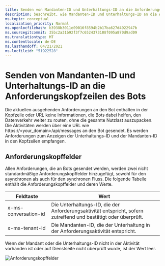 ```yaml
---
title: Senden von Mandanten-ID und Unterhaltungs-ID an die Anforderungskopfzeilen des Bots
description: beschreibt, wie Mandanten-ID und Unterhaltungs-ID an die Anforderungskopfzeilen des Bots gesendet werden.
ms.topic: conceptual
localization_priority: Normal
ms.openlocfilehash: b3938b3011e09016f8594b2b17ba627d4922947b
ms.sourcegitcommit: 35bc2a31b92f3f7c6524373108f095a870d9ad09
ms.translationtype: MT
ms.contentlocale: de-DE
ms.lasthandoff: 04/21/2021
ms.locfileid: "51922528"
---
```

# <a name="send-tenant-id-and-conversation-id-to-the-request-headers-of-the-bot"></a>Senden von Mandanten-ID und Unterhaltungs-ID an die Anforderungskopfzeilen des Bots

Die aktuellen ausgehenden Anforderungen an den Bot enthalten in der Kopfzeile oder URL keine Informationen, die Bots dabei helfen, den Datenverkehr weiter zu routen, ohne die gesamte Nutzlast auszupacken. Die Aktivitäten werden über eine URL wie https://<your_domain>/api/messages an den Bot gesendet. Es werden Anforderungen zum Anzeigen der Unterhaltungs-ID und der Mandanten-ID in den Kopfzeilen empfangen.

## <a name="request-header-fields"></a>Anforderungskopffelder

Allen Anforderungen, die an Bots gesendet werden, werden zwei nicht standardmäßige Anforderungskopffelder hinzugefügt, sowohl für den asynchronen als auch für den synchronen Fluss. Die folgende Tabelle enthält die Anforderungskopffelder und deren Werte.

| Feldtaste | Wert |
|----------------|-----------------|
| x-ms-conversation-id | Die Unterhaltungs-ID, die der Anforderungsaktivität entspricht, sofern zutreffend und bestätigt oder überprüft. |
| x-ms-tenant-id | Die Mandanten-ID, die der Unterhaltung in der Anforderungsaktivität entspricht. |

Wenn der Mandant oder die Unterhaltungs-ID nicht in der Aktivität vorhanden ist oder auf Dienstseite nicht überprüft wurde, ist der Wert leer.

![Anforderungskopffelder](~/assets/images/bots/requestheaderfields.png)
